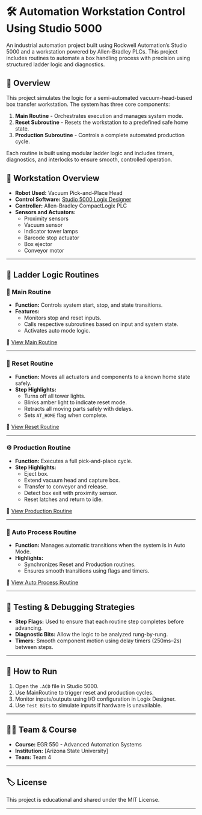 # 🛠️ Automation Workstation Control Using Studio 5000

An industrial automation project built using Rockwell Automation’s Studio 5000 and a workstation powered by Allen-Bradley PLCs. This project includes routines to automate a box handling process with precision using structured ladder logic and diagnostics.

## 📌 Overview

This project simulates the logic for a semi-automated vacuum-head-based box transfer workstation. The system has three core components:

1. **Main Routine** - Orchestrates execution and manages system mode.
2. **Reset Subroutine** - Resets the workstation to a predefined safe home state.
3. **Production Subroutine** - Controls a complete automated production cycle.

Each routine is built using modular ladder logic and includes timers, diagnostics, and interlocks to ensure smooth, controlled operation.

## 🤖 Workstation Overview

- **Robot Used:** Vacuum Pick-and-Place Head
- **Control Software:** [Studio 5000 Logix Designer](https://www.rockwellautomation.com/en-us/products/software/factorytalk/logix.html)
- **Controller:** Allen-Bradley CompactLogix PLC
- **Sensors and Actuators:**
  - Proximity sensors
  - Vacuum sensor
  - Indicator tower lamps
  - Barcode stop actuator
  - Box ejector
  - Conveyor motor

---

## 📂 Ladder Logic Routines

### 🔁 Main Routine

- **Function:** Controls system start, stop, and state transitions.
- **Features:**
  - Monitors stop and reset inputs.
  - Calls respective subroutines based on input and system state.
  - Activates auto mode logic.

📄 [View Main Routine](ladder_logic/Main_Routine.pdf)

---

### 🧹 Reset Routine

- **Function:** Moves all actuators and components to a known home state safely.
- **Step Highlights:**
  - Turns off all tower lights.
  - Blinks amber light to indicate reset mode.
  - Retracts all moving parts safely with delays.
  - Sets `AT_HOME` flag when complete.

📄 [View Reset Routine](ladder_logic/Reset_Routine.pdf)

---

### ⚙️ Production Routine

- **Function:** Executes a full pick-and-place cycle.
- **Step Highlights:**
  - Eject box.
  - Extend vacuum head and capture box.
  - Transfer to conveyor and release.
  - Detect box exit with proximity sensor.
  - Reset latches and return to idle.

📄 [View Production Routine](ladder_logic/Production_Routine.pdf)

---

### 🚦 Auto Process Routine

- **Function:** Manages automatic transitions when the system is in Auto Mode.
- **Highlights:**
  - Synchronizes Reset and Production routines.
  - Ensures smooth transitions using flags and timers.

📄 [View Auto Process Routine](ladder_logic/AutoProcess_Routine.pdf)

---

## 🧪 Testing & Debugging Strategies

- **Step Flags:** Used to ensure that each routine step completes before advancing.
- **Diagnostic Bits:** Allow the logic to be analyzed rung-by-rung.
- **Timers:** Smooth component motion using delay timers (250ms–2s) between steps.

---

## 🚀 How to Run

1. Open the `.ACD` file in Studio 5000.
2. Use MainRoutine to trigger reset and production cycles.
3. Monitor inputs/outputs using I/O configuration in Logix Designer.
4. Use `Test Bits` to simulate inputs if hardware is unavailable.

---

## 👨‍💻 Team & Course

- **Course:** EGR 550 - Advanced Automation Systems
- **Institution:** [Arizona State University]
- **Team:** Team 4 

---

## 🏷 License

This project is educational and shared under the MIT License.

---

